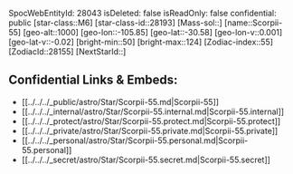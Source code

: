 ﻿---
location: [-30.58,105.85,1000]
type: Star
tags:
- astro/Star

---
SpocWebEntityId: 28043
isDeleted: false
isReadOnly: false
confidential: public
[star-class::M6]
[star-class-id::28193]
[Mass-sol::]
[name::Scorpii-55]
[geo-alt::1000]
[geo-lon::-105.85]
[geo-lat::-30.58]
[geo-lon-v::0.001]
[geo-lat-v::-0.02]
[bright-min::50]
[bright-max::124]
[Zodiac-index::55]
[ZodiacId::28155]
[NextStarId::]



## Confidential Links & Embeds: 
- [[../../../_public/astro/Star/Scorpii-55.md|Scorpii-55]] 
- [[../../../_internal/astro/Star/Scorpii-55.internal.md|Scorpii-55.internal]] 
- [[../../../_protect/astro/Star/Scorpii-55.protect.md|Scorpii-55.protect]] 
- [[../../../_private/astro/Star/Scorpii-55.private.md|Scorpii-55.private]] 
- [[../../../_personal/astro/Star/Scorpii-55.personal.md|Scorpii-55.personal]] 
- [[../../../_secret/astro/Star/Scorpii-55.secret.md|Scorpii-55.secret]] 
